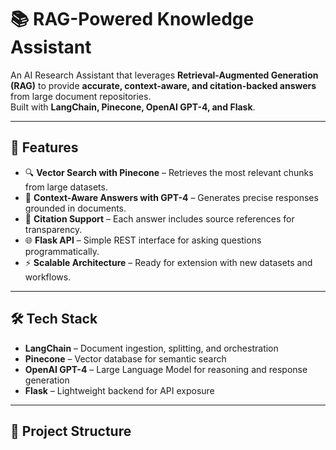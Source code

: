 # 📚 RAG-Powered Knowledge Assistant

An AI Research Assistant that leverages **Retrieval-Augmented Generation (RAG)** to provide **accurate, context-aware, and citation-backed answers** from large document repositories.  
Built with **LangChain, Pinecone, OpenAI GPT-4, and Flask**.

---

## 🚀 Features
- 🔍 **Vector Search with Pinecone** – Retrieves the most relevant chunks from large datasets.  
- 🧠 **Context-Aware Answers with GPT-4** – Generates precise responses grounded in documents.  
- 📑 **Citation Support** – Each answer includes source references for transparency.  
- 🌐 **Flask API** – Simple REST interface for asking questions programmatically.  
- ⚡ **Scalable Architecture** – Ready for extension with new datasets and workflows.  

---

## 🛠️ Tech Stack
- **LangChain** – Document ingestion, splitting, and orchestration  
- **Pinecone** – Vector database for semantic search  
- **OpenAI GPT-4** – Large Language Model for reasoning and response generation  
- **Flask** – Lightweight backend for API exposure  

---

## 📂 Project Structure
